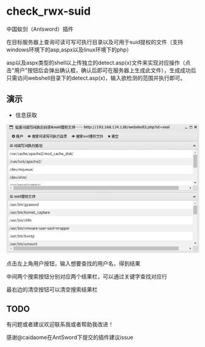 # check_rwx-suid

中国蚁剑（Antsword）插件

在目标服务器上查询可读可写可执行目录以及可用于suid提权的文件（支持windows环境下的asp,aspx以及linux环境下的php）

asp以及aspx类型的shell以上传独立的detect.asp(x)文件来实现对应操作（点击"用户"按钮后会弹出确认框，确认后即可在服务器上生成此文件），生成成功后只需访问webshell目录下的detect.asp(x)，输入欲检测的范围并执行即可。

## 演示

* 信息获取

![main.png](./img/main.png)

点击左上角用户按钮，输入想要查找的用户名，得到结果

中间两个搜索按钮分别对应两个结果栏，可以通过关键字查找对应行

最右边的清空按钮可以清空搜索结果栏

## TODO
  有问题或者建议欢迎联系我或者帮助我改进！
 
感谢@caidaome在AntSword下提交的插件建议issue
